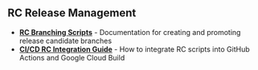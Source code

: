 ## RC Release Management

- **[RC Branching Scripts](./docs/rc-branching-scripts.md)** - Documentation for creating and promoting release candidate branches
- **[CI/CD RC Integration Guide](./docs/ci-cd-integration.md)** - How to integrate RC scripts into GitHub Actions and Google Cloud Build